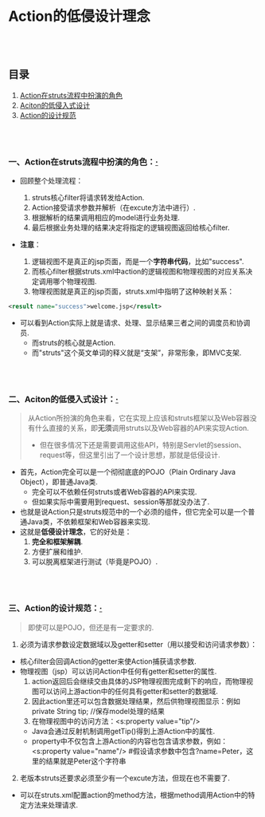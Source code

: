 # Action的低侵设计理念

<br><br>

## 目录
1. [Action在struts流程中扮演的角色]()
2. [Aciton的低侵入式设计]()
3. [Action的设计规范]()

<br><br>

### 一、Action在struts流程中扮演的角色：[·](#目录)
- 回顾整个处理流程：
  1. struts核心filter将请求转发给Action.
  2. Action接受请求参数并解析（在excute方法中进行）.
  3. 根据解析的结果调用相应的model进行业务处理.
  4. 最后根据业务处理的结果决定将指定的逻辑视图返回给核心filter.

- **注意**：
  1. 逻辑视图不是真正的jsp页面，而是一个**字符串代码**，比如"success".
  2. 而核心filter根据struts.xml中action的逻辑视图和物理视图的对应关系决定调用哪个物理视图.
  3. 物理视图就是真正的jsp页面，struts.xml中指明了这种映射关系：

```xml
<result name="success">welcome.jsp</result>
```

- 可以看到Action实际上就是请求、处理、显示结果三者之间的调度员和协调员.
  - 而struts的核心就是Action.
  - 而"struts"这个英文单词的释义就是“支架”，非常形象，即MVC支架.

<br><br>

### 二、Aciton的低侵入式设计：[·](#目录)
> 从Action所扮演的角色来看，它在实现上应该和struts框架以及Web容器没有什么直接的关系，即**无须**调用struts以及Web容器的API来实现Action.
>
> - 但在很多情况下还是需要调用这些API，特别是Servlet的session、request等，但这里引出了一个设计思想，那就是低侵设计.

- 首先，Action完全可以是一个彻彻底底的POJO（Plain Ordinary Java Object），即普通Java类.
  - 完全可以不依赖任何struts或者Web容器的API来实现.
  - 但如果实际中需要用到request、session等那就没办法了.
- 也就是说Action只是struts规范中的一个必须的组件，但它完全可以是一个普通Java类，不依赖框架和Web容器来实现.
- 这就是**低侵设计理念**，它的好处是：
  1. **完全和框架解耦**.
  2. 方便扩展和维护.
  3. 可以脱离框架进行测试（毕竟是POJO）.

<br><br>

### 三、Action的设计规范：[·](#目录)
> 即使可以是POJO，但还是有一定要求的.

1. 必须为请求参数设定数据域以及getter和setter（用以接受和访问请求参数）：
  - 核心filter会回调Action的getter来使Action捕获请求参数.
  - 物理视图（jsp）可以访问Action中任何有getter和setter的属性.
    1. action返回后会继续交由具体的JSP物理视图完成剩下的响应，而物理视图可以访问上游action中的任何具有getter和setter的数据域.
    2. 因此action里还可以包含数据处理结果，然后供物理视图显示：例如private String tip; //保存model处理的结果
    3. 在物理视图中的访问方法：\<s:property value="tip"/\>
      - Java会通过反射机制调用getTip()得到上游Action中的属性.
      - property中不仅包含上游Action的内容也包含请求参数，例如：<br>
      \<s:property value="name"/\>  #假设请求参数中包含?name=Peter，这里的结果就是Peter这个字符串
2. 老版本struts还要求必须至少有一个excute方法，但现在也不需要了.
  - 可以在struts.xml配置action的method方法，根据method调用Action中的特定方法来处理请求.
